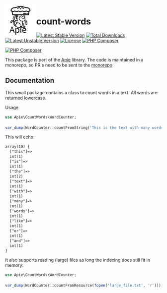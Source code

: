 <img src="https://raw.githubusercontent.com/apie-lib/apie-lib-monorepo/main/docs/apie-logo.svg" width="100px" align="left" />
<h1>count-words</h1>






 [![Latest Stable Version](http://poser.pugx.org/apie/count-words/v)](https://packagist.org/packages/apie/count-words) [![Total Downloads](http://poser.pugx.org/apie/count-words/downloads)](https://packagist.org/packages/apie/count-words) [![Latest Unstable Version](http://poser.pugx.org/apie/count-words/v/unstable)](https://packagist.org/packages/apie/count-words) [![License](http://poser.pugx.org/apie/count-words/license)](https://packagist.org/packages/apie/count-words) [![PHP Composer](https://apie-lib.github.io/projectCoverage/coverage-count-words.svg)](https://apie-lib.github.io/projectCoverage/app/packages/count-words/index.html)  

[![PHP Composer](https://github.com/apie-lib/count-words/actions/workflows/php.yml/badge.svg?event=push)](https://github.com/apie-lib/count-words/actions/workflows/php.yml)

This package is part of the [Apie](https://github.com/apie-lib) library.
The code is maintained in a monorepo, so PR's need to be sent to the [monorepo](https://github.com/apie-lib/apie-lib-monorepo/pulls)

## Documentation
This small package contains a class to count words in a text. All words are returned lowercase.

Usage
```php
use Apie\CountWords\WordCounter;

var_dump(WordCounter::countFromString('This is the text with many words like the or and'));
```
This will echo:
```
array(10) {
  ["this"]=>
  int(1)
  ["is"]=>
  int(1)
  ["the"]=>
  int(2)
  ["text"]=>
  int(1)
  ["with"]=>
  int(1)
  ["many"]=>
  int(1)
  ["words"]=>
  int(1)
  ["like"]=>
  int(1)
  ["or"]=>
  int(1)
  ["and"]=>
  int(1)
}
```
It also supports reading (large) files as long the indexing does still fit in memory:

```php
use Apie\CountWords\WordCounter;

var_dump(WordCounter::countFromResource(fopen('large_file.txt', 'r')));
```
